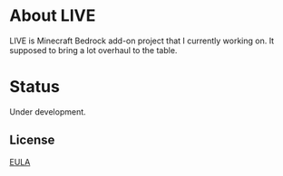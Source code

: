 # About LIVE
LIVE is Minecraft Bedrock add-on project that I currently working on. It supposed to bring a lot overhaul to the table.

# Status
Under development.

## License
[EULA](https://daniswastaken.github.io/eula/)
